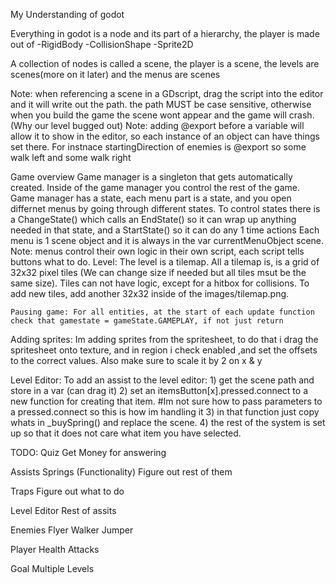 My Understanding of godot

Everything in godot is a node and its part of a hierarchy, the player is made out of 
	-RigidBody
		-CollisionShape
		-Sprite2D

A collection of nodes is called a scene, the player is a scene, the levels are scenes(more on it later) and the menus are scenes

Note: when referencing a scene in a GDscript, drag the script into the editor and it will write out the path. the path MUST be case sensitive, otherwise when you build the game the scene wont appear and the game will crash. (Why our level bugged out)
Note: adding @export before a variable will allow it to show in the editor, so each instance of an object can have things set there. For instnace startingDirection of enemies is @export so some walk left and some walk right

Game overview
	Game manager is a singleton that gets automatically created. Inside of the game manager you control the rest of the game.
	Game manager has a state, each menu part is a state, and you open differnet menus by going through different states.
		To control states there is a ChangeState() which calls an EndState() so it can wrap up anything needed in that state, and a StartState() so it can do any 1 time actions
	Each menu is 1 scene object and it is always in the var currentMenuObject scene.
	Note: menus control their own logic in their own script, each script tells buttons what to do.
Level:
	The level is a tilemap. All a tilemap is, is a grid of 32x32 pixel tiles (We can change size if needed but all tiles msut be the same size). Tiles can not have logic, except for a hitbox for collisions. To add new tiles, add another 32x32 inside of the images/tilemap.png. 
	
	Pausing game: For all entities, at the start of each update function check that gamestate = gameState.GAMEPLAY, if not just return
	
Adding sprites:
	Im adding sprites from the spritesheet, to do that i drag the spritesheet onto texture, and in region i check enabled ,and set the offsets to the correct values. Also make sure to scale it by 2 on x & y
	
Level Editor:
	To add an assist to the level editor:
		1) get the scene path and store in a var (can drag it)
		2) set an itemsButton[x].pressed.connect to a new function for creating that item. #Im not sure how to pass parameters to a pressed.connect so this is how im handling it
		3) in that function just copy whats in _buySpring() and replace the scene.
		4) the rest of the system is set up so that it does not care what item you have selected.
		
	
TODO:
Quiz
	Get Money for answering

Assists
	Springs (Functionality)
	Figure out rest of them
	
Traps
	Figure out what to do 
	
Level Editor
	Rest of assits
	
Enemies
	Flyer
	Walker
	Jumper

Player
	Health
	Attacks
	
Goal
Multiple Levels